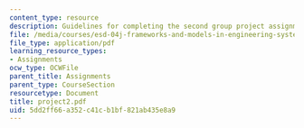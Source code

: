 ```yaml
---
content_type: resource
description: Guidelines for completing the second group project assignment.
file: /media/courses/esd-04j-frameworks-and-models-in-engineering-systems-engineering-system-design-spring-2007/5dd2ff66a352c41cb1bf821ab435e8a9_project2.pdf
file_type: application/pdf
learning_resource_types:
- Assignments
ocw_type: OCWFile
parent_title: Assignments
parent_type: CourseSection
resourcetype: Document
title: project2.pdf
uid: 5dd2ff66-a352-c41c-b1bf-821ab435e8a9
---
```

